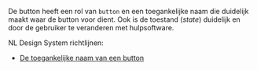 <!-- @license CC0-1.0 -->

De button heeft een rol van `button` en een toegankelijke naam die duidelijk maakt waar de button voor dient. Ook is de toestand (_state_) duidelijk en door de gebruiker te veranderen met hulpsoftware.

NL Design System richtlijnen:

- [De toegankelijke naam van een button](/richtlijnen/formulieren/buttons/toegankelijke-naam)
